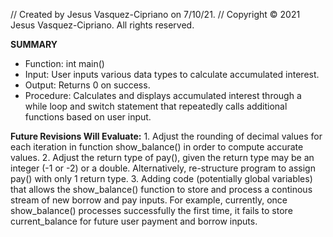 
//  Created by Jesus Vasquez-Cipriano on 7/10/21.
//  Copyright © 2021 Jesus Vasquez-Cipriano. All rights reserved.
  
**SUMMARY**
 * Function: int main()
 * Input: User inputs various data types to calculate accumulated interest.
 * Output: Returns 0 on success.
 * Procedure: Calculates and displays accumulated interest through a while loop and switch statement that repeatedly calls additional functions based on user input.
  
**Future Revisions Will Evaluate:**
    1. Adjust the rounding of decimal values for each iteration in function show_balance() in order to compute accurate values.
    2. Adjust the return type of pay(), given the return type may be an integer (-1 or -2) or a double. Alternatively, re-structure program to assign pay() with only 1 return type.
    3. Adding code (potentially global variables) that allows the show_balance() function to store and process a continous stream of new borrow and pay inputs. For example, currently, once show_balance() processes successfully the first time, it fails to store current_balance for future user payment and borrow inputs.
